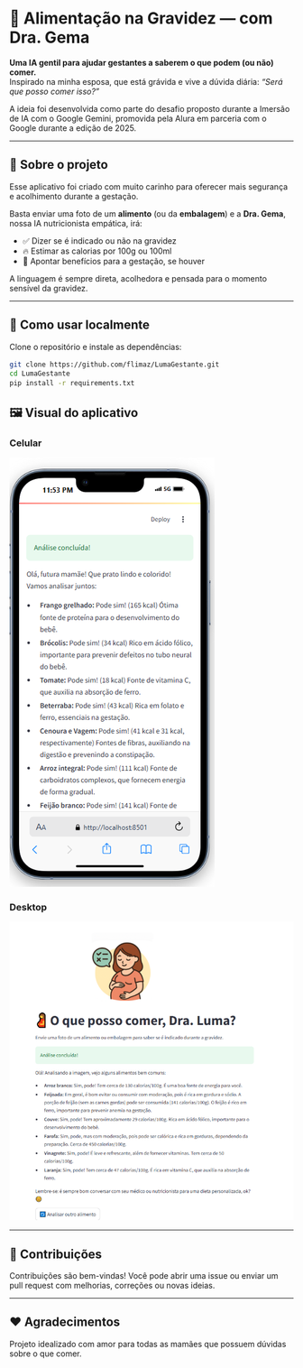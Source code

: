 # 🍼 Alimentação na Gravidez — com Dra. Gema

**Uma IA gentil para ajudar gestantes a saberem o que podem (ou não) comer.**  
Inspirado na minha esposa, que está grávida e vive a dúvida diária: *“Será que posso comer isso?”*

A ideia foi desenvolvida como parte do desafio proposto durante a Imersão de IA com o Google Gemini, promovida pela Alura em parceria com o Google durante a edição de 2025.

---

## 👶 Sobre o projeto

Esse aplicativo foi criado com muito carinho para oferecer mais segurança e acolhimento durante a gestação.

Basta enviar uma foto de um **alimento** (ou da **embalagem**) e a **Dra. Gema**, nossa IA nutricionista empática, irá:

- ✅ Dizer se é indicado ou não na gravidez  
- 🔥 Estimar as calorias por 100g ou 100ml  
- 💚 Apontar benefícios para a gestação, se houver  

A linguagem é sempre direta, acolhedora e pensada para o momento sensível da gravidez.

---

## 🚀 Como usar localmente

Clone o repositório e instale as dependências:

```bash
git clone https://github.com/flimaz/LumaGestante.git
cd LumaGestante
pip install -r requirements.txt
```

## 🖼️ Visual do aplicativo

### Celular
![App no celular](FotosApp/AnaliseApp.png)

### Desktop
![App no desktop](FotosApp/AnaliseDesktop.png)

---

## 🙌 Contribuições

Contribuições são bem-vindas! Você pode abrir uma issue ou enviar um pull request com melhorias, correções ou novas ideias.

---

## ❤️ Agradecimentos

Projeto idealizado com amor para todas as mamães que possuem dúvidas sobre o que comer.